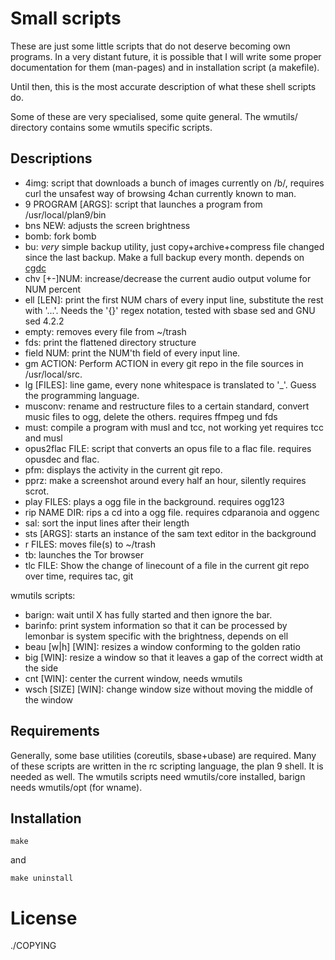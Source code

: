 Small scripts
=============

These are just some little scripts that do not deserve becoming
own programs. In a very distant future, it is possible that I will
write some proper documentation for them (man-pages) and
in installation script (a makefile).

Until then, this is the most accurate description of what these
shell scripts do.

Some of these are very specialised, some quite general.
The wmutils/ directory contains some wmutils specific scripts.

Descriptions
------------

* 4img: script that downloads a bunch of images currently on /b/, requires curl
	the unsafest way of browsing 4chan currently known to man.
* 9 PROGRAM [ARGS]: script that launches a program from /usr/local/plan9/bin
* bns NEW: adjusts the screen brightness
* bomb: fork bomb
* bu: _very_ simple backup utility, just copy+archive+compress file changed since
	the last backup. Make a full backup every month.
	depends on [cgdc](https://github.com/scharlatan/cgdc)
* chv [+-]NUM: increase/decrease the current audio output volume for NUM percent
* ell [LEN]: print the first NUM chars of every input line, substitute the rest
	with '...'.
	Needs the '{}' regex notation, tested with sbase sed and GNU sed 4.2.2
* empty: removes every file from ~/trash
* fds: print the flattened directory structure
* field NUM: print the NUM'th field of every input line.
* gm ACTION: Perform ACTION in every git repo in the file sources in /usr/local/src.
* lg [FILES]: line game, every none whitespace is translated to '_'.
	Guess the programming language.
* musconv: rename and restructure files to a certain standard,
	convert music files to ogg, delete the others.
	requires ffmpeg und fds
* must: compile a program with musl and tcc, not working yet
	requires tcc and musl
* opus2flac FILE: script that converts an opus file to a flac file.
	requires opusdec and flac.
* pfm: displays the activity in the current git repo.
* pprz: make a screenshot around every half an hour, silently
	requires scrot.
* play FILES: plays a ogg file in the background.
	requires ogg123
* rip NAME DIR: rips a cd into a ogg file.
	requires cdparanoia and oggenc
* sal: sort the input lines after their length
* sts [ARGS]: starts an instance of the sam text editor in the background
* r FILES: moves file(s) to ~/trash
* tb: launches the Tor browser
* tlc FILE: Show the change of linecount of a file in the current
	git repo over time, requires tac, git

wmutils scripts:

* barign: wait until X has fully started and then ignore the bar.
* barinfo: print system information so that it can be processed by lemonbar
	is system specific with the brightness, depends on ell
* beau [w|h] [WIN]: resizes a window conforming to the golden ratio
* big [WIN]: resize a window so that it leaves a gap of the correct width at the side
* cnt [WIN]: center the current window, needs wmutils
* wsch [SIZE] [WIN]: change window size without moving the middle of the window

Requirements
------------

Generally, some base utilities (coreutils, sbase+ubase) are required.
Many of these scripts are written in the rc scripting language, the plan 9 shell.
It is needed as well.
The wmutils scripts need wmutils/core installed, barign needs wmutils/opt (for wname).

Installation
------------

    make

and

    make uninstall

License
=======

./COPYING
